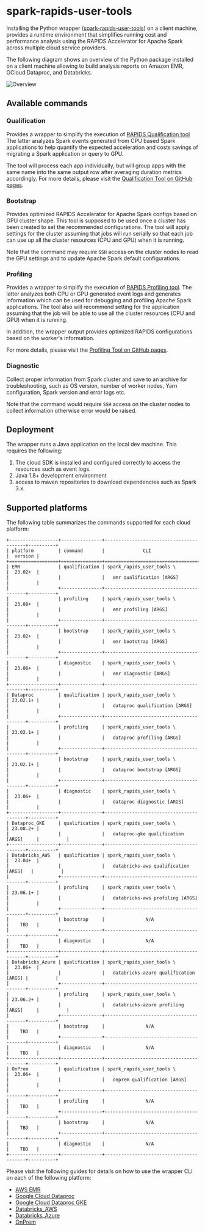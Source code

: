# spark-rapids-user-tools

Installing the Python wrapper ([spark-rapids-user-tools](https://pypi.org/project/spark-rapids-user-tools/))
on a client machine, provides a runtime environment that simplifies running cost and performance
analysis using the RAPIDS Accelerator for Apache Spark across multiple cloud service providers.

The following diagram shows an overview of the Python package installed on a client machine allowing
to build analysis reports on Amazon EMR, GCloud Dataproc, and Databricks.

![Overview](resources/spark_rapids_user_tools_overview-01.png)

## Available commands

### Qualification

Provides a wrapper to simplify the execution of [RAPIDS Qualification tool](../../core/docs/spark-qualification-tool.md)
The latter analyzes Spark events generated from  CPU based Spark applications to help
quantify the expected acceleration and costs savings of migrating a Spark application or
query to GPU.  

The tool will process each app individually, but will group apps with the same name into the same output row after
averaging duration metrics accordingly.
For more details, please visit the
[Qualification Tool on GitHub pages](https://nvidia.github.io/spark-rapids/docs/spark-qualification-tool.html).

### Bootstrap

Provides optimized RAPIDS Accelerator for Apache Spark configs based on GPU cluster shape.
This tool is supposed to be used once a cluster has been created to set the recommended configurations.  The tool
will apply settings for the cluster assuming that jobs will run serially so that each job can use up all the
cluster resources (CPU and GPU) when it is running.

Note that the command may require `SSH` access on the cluster nodes to read the GPU settings and to update
Apache Spark default configurations.

### Profiling

Provides a wrapper to simplify the execution of [RAPIDS Profiling tool](../../core/docs/spark-profiling-tool.md).
The latter analyzes both CPU or GPU generated event logs and generates information which
can be used for debugging and profiling Apache Spark applications.  The tool also will recommend setting
for the application assuming that the job will be able to use all the cluster resources (CPU and GPU) when
it is running.

In addition, the wrapper output provides optimized RAPIDS configurations based on the worker's
information.  

For more details, please visit the
[Profiling Tool on GitHub pages](https://nvidia.github.io/spark-rapids/docs/spark-profiling-tool.html).

### Diagnostic

Collect proper information from Spark cluster and save to an archive for troubleshooting, such as OS version,
number of worker nodes, Yarn configuration, Spark version and error logs etc.

Note that the command would require `SSH` access on the cluster nodes to collect information otherwise error would
be raised.

## Deployment

The wrapper runs a Java application on the local dev machine. This requires the following:
   1. The cloud SDK is installed and configured correctly to access the resources such as event logs.
   2. Java 1.8+ development environment
   3. access to maven repositories to download dependencies such as Spark 3.x.


## Supported platforms

The following table summarizes the commands supported for each cloud platform:

```
+------------------+---------------+-----------------------------------------+----------+
| platform         | command       |              CLI                        |  version |
+==================+===============+=========================================+==========+
| EMR              | qualification | spark_rapids_user_tools \               |  23.02+  |
|                  |               |   emr qualification [ARGS]              |          |
|                  +---------------+-----------------------------------------+----------+
|                  | profiling     | spark_rapids_user_tools \               |  23.08+  |
|                  |               |   emr profiling [ARGS]                  |          |
|                  +---------------+-----------------------------------------+----------+
|                  | bootstrap     | spark_rapids_user_tools \               |  23.02+  |
|                  |               |   emr bootstrap [ARGS]                  |          |
|                  +---------------+-----------------------------------------+----------+
|                  | diagnostic    | spark_rapids_user_tools \               |  23.06+  |
|                  |               |   emr diagnostic [ARGS]                 |          |
+------------------+---------------+-----------------------------------------+----------+
| Dataproc         | qualification | spark_rapids_user_tools \               | 23.02.1+ |
|                  |               |   dataproc qualification [ARGS]         |          |
|                  +---------------+-----------------------------------------+----------+
|                  | profiling     | spark_rapids_user_tools \               | 23.02.1+ |
|                  |               |   dataproc profiling [ARGS]             |          |
|                  +---------------+-----------------------------------------+----------+
|                  | bootstrap     | spark_rapids_user_tools \               | 23.02.1+ |
|                  |               |   dataproc bootstrap [ARGS]             |          |
|                  +---------------+-----------------------------------------+----------+
|                  | diagnostic    | spark_rapids_user_tools \               |  23.06+  |
|                  |               |   dataproc diagnostic [ARGS]            |          |
+------------------+---------------+-----------------------------------------+----------+
| Dataproc_GKE     | qualification | spark_rapids_user_tools \               | 23.08.2+ |
|                  |               |   dataproc-gke qualification [ARGS]     |          |
+------------------+---------------+-----------------------------------------+----------+
| Databricks_AWS   | qualification | spark_rapids_user_tools \               |  23.04+  |
|                  |               |   databricks-aws qualification [ARGS]   |          |
|                  +---------------+-----------------------------------------+----------+
|                  | profiling     | spark_rapids_user_tools \               | 23.06.1+ |
|                  |               |   databricks-aws profiling [ARGS]       |          |
|                  +---------------+-----------------------------------------+----------+
|                  | bootstrap     |               N/A                       |    TBD   |
|                  +---------------+-----------------------------------------+----------+
|                  | diagnostic    |               N/A                       |    TBD   |
+------------------+---------------+-----------------------------------------+----------+
| Databricks_Azure | qualification | spark_rapids_user_tools \               |  23.06+  |
|                  |               |   databricks-azure qualification [ARGS] |          |
|                  +---------------+-----------------------------------------+----------+
|                  | profiling     | spark_rapids_user_tools \               | 23.06.2+ |
|                  |               |   databricks-azure profiling [ARGS]     |          |
|                  +---------------+-----------------------------------------+----------+
|                  | bootstrap     |               N/A                       |    TBD   |
|                  +---------------+-----------------------------------------+----------+
|                  | diagnostic    |               N/A                       |    TBD   |
+------------------+---------------+-----------------------------------------+----------+
| OnPrem           | qualification | spark_rapids_user_tools \               |  23.06+  |
|                  |               |   onprem qualification [ARGS]           |          |
|                  +---------------+-----------------------------------------+----------+
|                  | profiling     |               N/A                       |    TBD   |
|                  +---------------+-----------------------------------------+----------+
|                  | bootstrap     |               N/A                       |    TBD   |
|                  +---------------+-----------------------------------------+----------+
|                  | diagnostic    |               N/A                       |    TBD   |
+------------------+---------------+-----------------------------------------+----------+
```

Please visit the following guides for details on how to use the wrapper CLI on each of the following
platform:

- [AWS EMR](user-tools-aws-emr.md)
- [Google Cloud Dataproc](user-tools-dataproc.md)
- [Google Cloud Dataproc GKE](user-tools-dataproc-gke.md)
- [Databricks_AWS](user-tools-databricks-aws.md)
- [Databricks_Azure](user-tools-databricks-azure.md)
- [OnPrem](user-tools-onprem.md)
